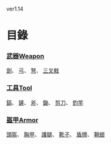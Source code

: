 ver1.14
# 目錄
### [武器Weapon](Weapon.md)  
 [劍](Weapon.md#劍Sword)、
 [弓](Weapon.md#弓Bow)、
 [弩](Weapon.md#弩Crossbow)、
 [三叉戟](Weapon.md#三叉戟Trident)  
 
### [工具Tool](Tool.md)  
 [鎬](Tool.md#鎬Pickaxe)、
 [鏟](Tool.md#鏟Shovel)、
 [斧](Tool.md#斧Axe)、
 [鋤](Tool.md#鋤Hoe)、
 [剪刀](Tool.md#剪刀Shears)、
 [釣竿](Tool.md#釣竿fishing-rod)   
 
### [盔甲Armor](Armor.md)  
 [頭盔](Armor.md#頭盔Helmet)、
 [胸甲](Armor.md#胸甲Chestplates)、
 [護腿](Armor.md#護腿Leggings)、
 [靴子](Armor.md#靴子Boots)、
 [盾牌](Armor.md#盾牌Shield)、
 [鞘翅](Armor.md#鞘翅Elytra)
